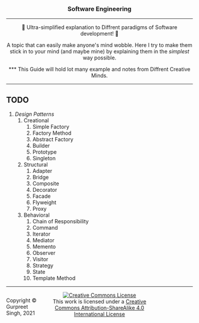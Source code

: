 <h3 align="center">
Software Engineering
</h3>

****

<p align="center">
🎉 Ultra-simplified explanation to Diffrent paradigms of Software development! 🎉
</p>
<p align="center">
A topic that can easily make anyone's mind wobble. Here I try to make them stick in to your mind (and maybe mine) by explaining them in the <i>simplest</i> way possible.
</p>

<p align="center">
*** This Guide will hold lot many example and notes from Diffrent Creative Minds.
</p>

****

## TODO
1. *Design Patterns*
   1.  Creational
       1.  Simple Factory
       2.  Factory Method
       3.  Abstract Factory
       4.  Builder
       5.  Prototype
       6.  Singleton
   2.  Structural
       1.  Adapter
       2.  Bridge
       3.  Composite
       4.  Decorator
       5.  Facade
       6.  Flyweight
       7.  Proxy
   3.  Behavioral
       1.  Chain of Responsibility
       2.  Command
       3.  Iterator
       4.  Mediator
       5.  Memento
       6.  Observer
       7.  Visitor
       8.  Strategy
       9.  State
       10. Template Method
 
****

<footer>
<p style="float:left; width: 20%;">
Copyright © Gurpreet Singh, 2021
</p>
<p style="float:center; width: 80%; text-align:center;">
<a rel="license" href="http://creativecommons.org/licenses/by-sa/4.0/"><img alt="Creative Commons License" style="border-width:0" src="https://i.creativecommons.org/l/by-sa/4.0/88x31.png" /></a><br />This work is licensed under a <a rel="license" href="http://creativecommons.org/licenses/by-sa/4.0/">Creative Commons Attribution-ShareAlike 4.0 International License</a>
</p>
</footer>